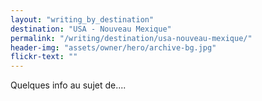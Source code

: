 ```yaml
---
layout: "writing_by_destination"
destination: "USA - Nouveau Mexique"
permalink: "/writing/destination/usa-nouveau-mexique/"
header-img: "assets/owner/hero/archive-bg.jpg"
flickr-text: ""
---
```


Quelques info au sujet de....